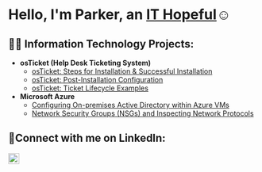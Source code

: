 <h1>Hello, I'm Parker, an <a href="https://www.linkedin.com/in/parker-richmond-969069192/">IT Hopeful</a>☺</h1>

<h2>👨‍💻 Information Technology Projects:</h2>

- <b>osTicket (Help Desk Ticketing System)</b>
  - [osTicket: Steps for Installation & Successful Installation](https://github.com/parkrich/osticket-prereqs)
  - [osTicket: Post-Installation Configuration](https://github.com/parkrich/post-install-config)
  - [osTicket: Ticket Lifecycle Examples](https://github.com/parkrich/ticket-lifecycle)
- <b>Microsoft Azure</b>
  - [Configuring On-premises Active Directory within Azure VMs](https://github.com/parkrich/configure-ad)
  - [Network Security Groups (NSGs) and Inspecting Network Protocols](https://github.com/parkrich/azure-network-protocols)

<h2>🤳Connect with me on LinkedIn:</h2>

[<img align="left" alt="Josh | LinkedIn" width="22px" src="https://cdn.jsdelivr.net/npm/simple-icons@v3/icons/linkedin.svg" />][linkedin]

[linkedin]: https://linkedin.com/in/Josh
